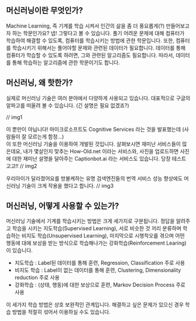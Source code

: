 ## 머신러닝이란 무엇인가?
Machine Learning, 즉 기계를 학습 시켜서 인간의 삶을 좀 더 풍요롭게(?) 만들어보고자 하는 학문인가요? 
넵! 그렇다고 볼 수 있습니다. 풀기 어려운 문제에 대해 컴퓨터가 학습하여 해결할 수 있도록, 컴퓨터를 학습시키는 방법에 관한 학문입니다. 
또한, 컴퓨터를 학습시키기 위해서는 풀어야할 문제와 관련된 데이터가 필요합니다. 데이터를 통해 컴퓨터가 학습할 수 있도록 하려면, 그와 관련된 알고리즘도 필요합니다. 따라서, 데이터를 통해 학습하는 알고리즘에 관한 학문이기도 합니다. 

## 머신러닝, 왜 핫한가?
실제로 머신러닝 기술은 여러 분야에서 다양하게 사용되고 있습니다. 
대표적으로 구글의 알파고를 떠올려 볼 수 있습니다. (긴 설명은 필요 없겠죠?)

// img1

이 뿐만이 아닙니다! 마이크로소프트도 Cognitive Services 라는 것을 발표했는데 (사람들이 잘 모르는게 함정...)  
이 또한 머신러닝 기술을 이용하여 개발된 것입니다.
살펴보시면 재미난 서비스들이 많은데요, 내가 몇살인지 맞추는 How-Old.net 이라는 서비스와, 사진을 업로드하면 사진에 대한 재미난 설명을 달아주는 Captionbot.ai 라는 서비스도 있습니다. 당장 테스트 고고!!
// img2

우리아이가 달라졌어요를 방불케하는 유명 검색엔진들의 번역 서비스 성능 향상에도 머신러닝 기술이 크게 작용을 했다고 합니다. 
// img3

## 머신러닝, 어떻게 사용할 수 있는가?
머신러닝 기술에서 기계를 학습시키는 방법은 크게 세가지로 구분됩니다. 정답을 알려주고 학습을 시키는 지도학습(Supervised Learning), 서로 비슷한 것 끼리 분류하며 학습하는 비지도 학습(Unsupervised Learning), 마지막으로 시행착오를 겪으며 어떤 행동에 대에 보상을 받는 방식으로 학습해나가는 강화학습(Reinforcement Learing)이 있습니다. 

* 지도학습 : Label된 데이터를 통해 훈련, Regression, Classification 주로 사용
* 비지도 학습 : Label이 없는 데이터를 통해 훈련, Clustering, Dimensionality reduction 주로 사용
* 강화학습 : (상태, 행동)에 대한 보상으로 훈련, Markov Decision Process 주로 사용

이 세가지 학습 방법은 상호 보완적인 관계입니다. 해결하고 싶은 문제가 있으신 경우 학습 방법을 적절히 섞어서 이용하실 수도 있습니다. 
